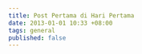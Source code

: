 ```yaml
---
title: Post Pertama di Hari Pertama
date: 2013-01-01 10:33 +08:00
tags: general
published: false
---
```


